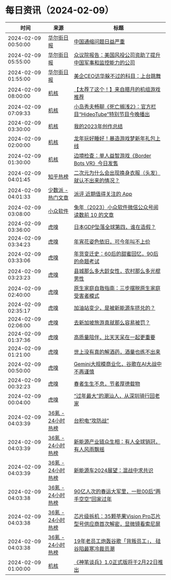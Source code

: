 ﻿# 每日资讯（2024-02-09）

|时间|来源|标题|
|---|---|---|
|2024-02-09 00:50:00|[华尔街日报](https://cn.wsj.com/zh-hans/rss)|[中国通缩问题日益严重](https://cn.wsj.com/articles/%E4%B8%AD%E5%9B%BD%E9%80%9A%E7%BC%A9%E9%97%AE%E9%A2%98%E6%97%A5%E7%9B%8A%E4%B8%A5%E9%87%8D-955aa17c)|
|2024-02-09 05:55:00|[华尔街日报](https://cn.wsj.com/zh-hans/rss)|[众议院报告：美国风投公司资助了提升中国军事和监控能力的公司](https://cn.wsj.com/articles/%E4%BC%97%E8%AE%AE%E9%99%A2%E6%8A%A5%E5%91%8A-%E7%BE%8E%E5%9B%BD%E9%A3%8E%E6%8A%95%E5%85%AC%E5%8F%B8%E8%B5%84%E5%8A%A9%E4%BA%86%E8%A2%AB%E5%88%97%E5%85%A5%E9%BB%91%E5%90%8D%E5%8D%95%E7%9A%84%E4%B8%AD%E5%9B%BD%E5%85%AC%E5%8F%B8-39bf79cb)|
|2024-02-09 01:55:00|[华尔街日报](https://cn.wsj.com/zh-hans/rss)|[美企CEO访华躲不过的科目：上台跳舞](https://cn.wsj.com/articles/%E7%BE%8E%E4%BC%81ceo%E8%AE%BF%E5%8D%8E%E8%BA%B2%E4%B8%8D%E8%BF%87%E7%9A%84%E7%A7%91%E7%9B%AE-%E4%B8%8A%E5%8F%B0%E8%B7%B3%E8%88%9E-a4cb8620)|
|2024-02-09 08:00:00|[机核](https://www.gcores.com/rss)|[【太荐了这个！】来自腊月的机组游戏推荐](https://www.gcores.com/articles/177180)|
|2024-02-09 07:09:33|[机核](https://www.gcores.com/rss)|[小岛秀夫畅聊《死亡搁浅2》：官方栏目“HideoTube”特别节目今晚播出](https://www.gcores.com/articles/177523)|
|2024-02-09 03:30:00|[机核](https://www.gcores.com/rss)|[我的2023年创作总结](https://www.gcores.com/articles/177506)|
|2024-02-09 02:00:00|[机核](https://www.gcores.com/rss)|[龙年玩好睡好！暴造游戏梦新年礼包上线](https://www.gcores.com/articles/177508)|
|2024-02-09 01:30:00|[机核](https://www.gcores.com/rss)|[边境检查：单人益智游戏《Border Bots VR》今日发售](https://www.gcores.com/articles/177496)|
|2024-02-09 04:01:45|[知乎热榜](https://rss.mifaw.com/articles/5c8bb11a3c41f61efd36683e/5c919d543882afa09dff3fa3)|[二次元为什么会出现换身衣服（头发）就认不出来的情况？](https://www.zhihu.com/question/642878797)|
|2024-02-09 04:01:33|[少数派 - 热门文章](https://rss.mifaw.com/articles/5c8bb11a3c41f61efd36683e/5c92450e3882afa09dff5928)|[派评 近期值得关注的 App](https://sspai.com/post/86335)|
|2024-02-09 03:08:00|[小众软件](https://www.appinn.com/feed/)|[兔年（2023）小众软件微信公众号阅读数前 10 的文章](https://www.appinn.com/2023-appinn-wechat-mp-top10/)|
|2024-02-09 03:36:00|[虎嗅](https://rss.huxiu.com/)|[日本GDP坠落全球第四，谁在造假？](https://www.huxiu.com/article/2649184.html?f=rss)|
|2024-02-09 03:34:23|[虎嗅](https://rss.huxiu.com/)|[年宵花姿色依旧，可今年叫不上价](https://www.huxiu.com/article/2652408.html?f=rss)|
|2024-02-09 03:33:06|[虎嗅](https://rss.huxiu.com/)|[年货变迁史：60后的甜蜜回忆，90后的命题考试](https://www.huxiu.com/article/2651491.html?f=rss)|
|2024-02-09 03:23:23|[虎嗅](https://rss.huxiu.com/)|[县城那么多大龄女性，农村那么多光棍男性](https://www.huxiu.com/article/2651477.html?f=rss)|
|2024-02-09 02:40:00|[虎嗅](https://rss.huxiu.com/)|[原生家庭自救指南：三步摆脱原生家庭受害者模式](https://www.huxiu.com/article/2648701.html?f=rss)|
|2024-02-09 02:35:17|[虎嗅](https://rss.huxiu.com/)|[加油站变少，是被新能源车挤兑的？](https://www.huxiu.com/article/2637356.html?f=rss)|
|2024-02-09 02:06:00|[虎嗅](https://rss.huxiu.com/)|[去新加坡旅游真就那么容易被罚？](https://www.huxiu.com/article/2648702.html?f=rss)|
|2024-02-09 01:37:36|[虎嗅](https://rss.huxiu.com/)|[高质量陪伴，比天天呆在一起更重要](https://www.huxiu.com/article/2650615.html?f=rss)|
|2024-02-09 01:21:00|[虎嗅](https://rss.huxiu.com/)|[世上没有真的解酒药，酒量也练不出来](https://www.huxiu.com/article/2651965.html?f=rss)|
|2024-02-09 00:50:00|[虎嗅](https://rss.huxiu.com/)|[Gemini大规模商业化，谷歌在AI大战中不再谨慎](https://www.huxiu.com/article/2650639.html?f=rss)|
|2024-02-09 00:32:23|[虎嗅](https://rss.huxiu.com/)|[春者生生不息，节者厚德载物](https://www.huxiu.com/article/2651009.html?f=rss)|
|2024-02-09 00:04:00|[虎嗅](https://rss.huxiu.com/)|[“过年最大”的潮汕人，从深圳骑行回老家](https://www.huxiu.com/article/2650620.html?f=rss)|
|2024-02-09 04:03:39|[36氪 - 24小时热榜](https://rss.mifaw.com/articles/5c8bb11a3c41f61efd36683e/5c91d2e23882afa09dff4901)|[台积电“攻防战”](https://36kr.com/p/2639225703251077)|
|2024-02-09 04:03:39|[36氪 - 24小时热榜](https://rss.mifaw.com/articles/5c8bb11a3c41f61efd36683e/5c91d2e23882afa09dff4901)|[新能源产业链众生相：有人全球销冠，有人风雨飘摇](https://36kr.com/p/2639200364400133)|
|2024-02-09 04:03:39|[36氪 - 24小时热榜](https://rss.mifaw.com/articles/5c8bb11a3c41f61efd36683e/5c91d2e23882afa09dff4901)|[新能源车2024展望：混战中求共识](https://36kr.com/p/2639326408966400)|
|2024-02-09 04:03:38|[36氪 - 24小时热榜](https://rss.mifaw.com/articles/5c8bb11a3c41f61efd36683e/5c91d2e23882afa09dff4901)|[90亿人次的春运大军里，一批00后“两手空空”回家过年](https://36kr.com/p/2639555660090886)|
|2024-02-09 04:03:38|[36氪 - 24小时热榜](https://rss.mifaw.com/articles/5c8bb11a3c41f61efd36683e/5c91d2e23882afa09dff4901)|[芯片级拆机：35颗苹果Vision Pro芯片型号供应商首次解密，显微镜看索尼屏](https://36kr.com/p/2639431440367872)|
|2024-02-09 04:03:38|[36氪 - 24小时热榜](https://rss.mifaw.com/articles/5c8bb11a3c41f61efd36683e/5c91d2e23882afa09dff4901)|[19年老员工炮轰谷歌「背叛员工」， 硅谷陷最寒冷裁员潮](https://36kr.com/p/2639380152975625)|
|2024-02-09 01:00:00|[机核](https://www.gcores.com/rss)|[《神笔谈兵》1.0正式版将于2月22日推出](https://www.gcores.com/articles/177488)|
